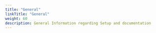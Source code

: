 ```yaml
---
title: "General"
linkTitle: "General"
weight: 60
description: General Information regarding Setup and documentation
---
```

